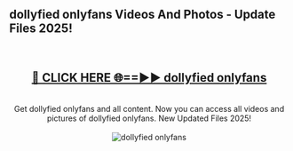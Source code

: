<h2>dollyfied onlyfans Videos And Photos - Update Files 2025!</h2>
<br>
<div align="center">
<h2><a href="https://linkcuts.com/hfmhzwbr" rel="nofollow">🔴 CLICK HERE 🌐==►► dollyfied onlyfans</a></h2>
<br>
Get dollyfied onlyfans and all content. Now you can access all videos and pictures of dollyfied onlyfans. New Updated Files 2025!
<br>
<br>
<a href="https://linkcuts.com/hfmhzwbr" rel="nofollow" data-target="animated-image.originalLink"><img src="https://i.ibb.co.com/WyWwxjT/player-gif2.gif" alt="dollyfied onlyfans" style="max-width: 100%; display: inline-block;" data-target="animated-image.originalImage"></a>
</div>
<br>